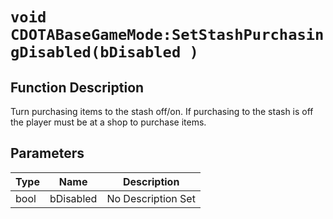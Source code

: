 # `void CDOTABaseGameMode:SetStashPurchasingDisabled(bDisabled )`
## Function Description
Turn purchasing items to the stash off/on. If purchasing to the stash is off the player must be at a shop to purchase items.
## Parameters
Type|Name|Description
--|--|--
bool|bDisabled|No Description Set

